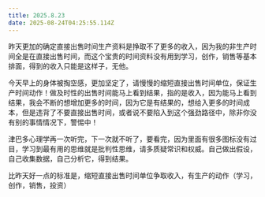 ```yaml
---
title: 2025.8.23
date: 2025-08-24T04:25:55.114Z
---
```


昨天更加的确定直接出售时间生产资料是挣取不了更多的收入，因为我的非生产时间全是在直接出售时间，而这个宝贵的时间资料没有用到学习，创作，销售等基本排面，得到的收入只能是这样子，无他。

今天早上的身体被掏空感，更加坚定了，请慢慢的缩短直接出售时间单位，保证生产时间动作！做及时性的出售时间能马上看到结果，指的是收入，因为能马上看到结果，我会不断的想增加更多的时间，因为它是有结果的，想给入更多的时间成本，但是违背了不要直接出售时间，或者说不要陷入到这个强劲路径中，除非你没有别的事情情况下，警惕中！

津巴多心理学再一次听完，下一次就不听了，要看完，因为里面有很多图标没有过目，学习到最有用的思维就是批判性思维，请多质疑常识和权威。自己做出假设，自己收集数据，自己分析它，得到结果。

比昨天好一点的标准是，缩短直接出售时间单位争取收入，有生产的动作（学习，创作，销售，投资）
